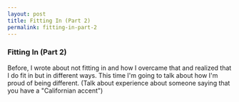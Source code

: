```yaml
---
layout: post
title: Fitting In (Part 2)
permalink: fitting-in-part-2
---
```


### Fitting In (Part 2)

Before, I wrote about not fitting in and how I overcame that and realized that I do fit in but in different ways. This time I'm going to talk about how I'm proud of being different. (Talk about experience about someone saying that you have a "Californian accent")
